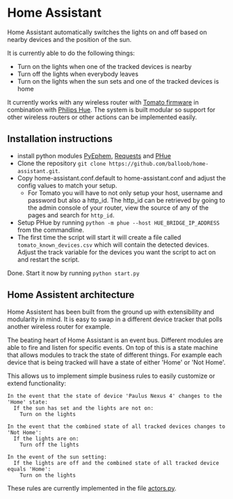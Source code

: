 Home Assistant
==============

Home Assistant automatically switches the lights on and off based on nearby devices and the position of the sun.

It is currently able to do the following things:
 * Turn on the lights when one of the tracked devices is nearby
 * Turn off the lights when everybody leaves
 * Turn on the lights when the sun sets and one of the tracked devices is home

It currently works with any wireless router with [Tomato firmware](http://www.polarcloud.com/tomato) in combination with [Philips Hue](http://meethue.com). The system is built modular so support for other wireless routers or other actions can be implemented easily.

Installation instructions
-------------------------

* install python modules [PyEphem](http://rhodesmill.org/pyephem/), [Requests](http://python-requests.org) and [PHue](https://github.com/studioimaginaire/phue)
* Clone the repository `git clone https://github.com/balloob/home-assistant.git`.
* Copy home-assistant.conf.default to home-assistant.conf and adjust the config values to match your setup.
  * For Tomato you will have to not only setup your host, username and password but also a http_id. The http_id can be retrieved by going to the admin console of your router, view the source of any of the pages and search for `http_id`.
* Setup PHue by running `python -m phue --host HUE_BRIDGE_IP_ADDRESS` from the commandline.
* The first time the script will start it will create a file called `tomato_known_devices.csv` which will contain the detected devices. Adjust the track variable for the devices you want the script to act on and restart the script.

Done. Start it now by running `python start.py`

Home Assistent architecture
---------------------------

Home Assistent has been built from the ground up with extensibility and modularity in mind. It is easy to swap in a different device tracker that polls another wireless router for example. 

The beating heart of Home Assistant is an event bus. Different modules are able to fire and listen for specific events. On top of this is a state machine that allows modules to track the state of different things. For example each device that is being tracked will have a state of either 'Home' or 'Not Home'. 

This allows us to implement simple business rules to easily customize or extend functionality: 

    In the event that the state of device 'Paulus Nexus 4' changes to the 'Home' state:
      If the sun has set and the lights are not on:
        Turn on the lights
    
    In the event that the combined state of all tracked devices changes to 'Not Home':
      If the lights are on:
        Turn off the lights
        
    In the event of the sun setting:
      If the lights are off and the combined state of all tracked device equals 'Home':
        Turn on the lights

These rules are currently implemented in the file [actors.py](https://github.com/balloob/home-assistant/blob/master/homeassistant/actors.py).
